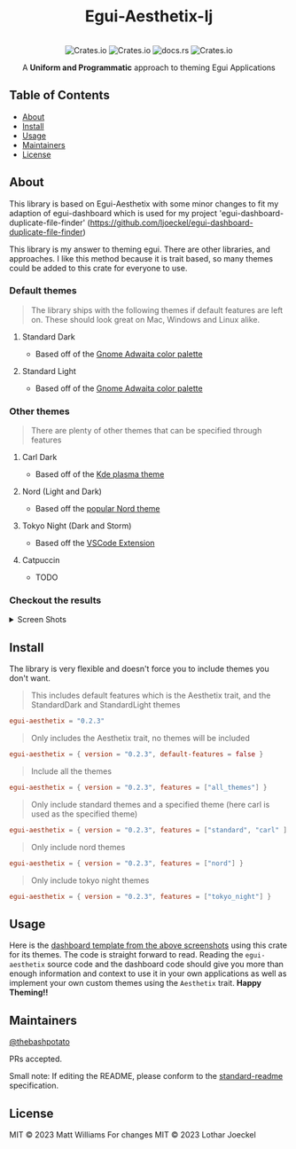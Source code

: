 <div align="center">
  <h1>Egui-Aesthetix-lj</h1>
</div>
<br>
<div align="center">
  <img alt="Crates.io" src="https://img.shields.io/badge/standard--readme-OK-green.svg?style=flat-square">
  <img alt="Crates.io" src="https://img.shields.io/crates/v/egui-aesthetix?style=flat-square">
  <img alt="docs.rs" src="https://img.shields.io/docsrs/egui-aesthetix?style=flat-square">
  <img alt="Crates.io" src="https://img.shields.io/crates/d/egui-aesthetix?style=flat-square">
  <br>
  <p>A <b>Uniform and Programmatic</b> approach to theming Egui Applications</p>
</div>

## Table of Contents

- [About](#about)
- [Install](#install)
- [Usage](#usage)
- [Maintainers](#maintainers)
- [License](#license)

## About
This library is based on Egui-Aesthetix with some minor changes to fit my adaption of egui-dashboard which is used for my project 'egui-dashboard-duplicate-file-finder' (https://github.com/ljoeckel/egui-dashboard-duplicate-file-finder)

This library is my answer to theming egui. There are other libraries, and approaches.
I like this method because it is trait based, so many themes could be added to this crate for everyone to use.

### Default themes

> The library ships with the following themes if default features are left on.
> These should look great on Mac, Windows and Linux alike.

1. Standard Dark
    - Based off of the [Gnome Adwaita color palette](https://gnome.pages.gitlab.gnome.org/libadwaita/doc/1-latest/named-colors.html)

2. Standard Light
    - Based off of the [Gnome Adwaita color palette](https://gnome.pages.gitlab.gnome.org/libadwaita/doc/1-latest/named-colors.html)

### Other themes

> There are plenty of other themes that can be specified through features

1. Carl Dark
    - Based off of the [Kde plasma theme](https://store.kde.org/p/1338881/)

2. Nord (Light and Dark)
    - Based off the [ popular Nord theme](https://www.nordtheme.com/)

3. Tokyo Night (Dark and Storm)
    - Based off  the [VSCode Extension](https://github.com/enkia/tokyo-night-vscode-theme)

4. Catpuccin
    - TODO

### Checkout the results

<details>
<summary>Screen Shots</summary>
<br>

<div align="center">
    <h3>Standard Dark theme on Kde Plasma</h3>
    <img alt="Standard Dark" src="./assets/standard_dark.png">
    <br>
    <h3>Standard Light theme on Kde Plasma</h3>
    <img alt="Standard Light" src="./assets/standard_light.png">
    <br>
    <h3>Carl Dark theme Kde on Plasma</h3>
    <img alt="Standard Light" src="./assets/carl_dark.png">
    <h3>Nord Dark</h3>
    <img alt="Nord Dark" src="./assets/nord_dark.png">
    <h3>Nord Light</h3>
    <img alt="Nord Light" src="./assets/nord_light.png">
    <h3>Tokyo Night</h3>
    <img alt="Tokyo Night" src="./assets/tokyo_night.png">
    <h3>Tokyo Night Sorm</h3>
    <img alt="Tokyo Night Storm" src="./assets/tokyo_night_storm.png">
</div>
</details>

## Install

The library is very flexible and doesn't force you to include themes you don't want.

> This includes default features which is the Aesthetix trait, and
> the StandardDark and StandardLight themes

```toml
egui-aesthetix = "0.2.3"
```

> Only includes the Aesthetix trait, no themes will be included

```toml
egui-aesthetix = { version = "0.2.3", default-features = false }
```

> Include all the themes

```toml
egui-aesthetix = { version = "0.2.3", features = ["all_themes"] }
```

> Only include standard themes and a specified theme (here carl is used as the specified theme)

```toml
egui-aesthetix = { version = "0.2.3", features = ["standard", "carl" ] }
```

> Only include nord themes

```toml
egui-aesthetix = { version = "0.2.3", features = ["nord"] }
```

> Only include tokyo night themes

```toml
egui-aesthetix = { version = "0.2.3", features = ["tokyo_night"] }
```

## Usage

Here is the [dashboard template from the above screenshots](https://github.com/thebashpotato/egui-dashboard-template) using this crate for its themes. The code is
straight forward to read. Reading the `egui-aesthetix` source code and the dashboard code
should give you more than enough information and context to use it in your own applications
as well as implement your own custom themes using the `Aesthetix` trait. **Happy Theming!!**

## Maintainers

[@thebashpotato](https://github.com/thebashpotato)

PRs accepted.

Small note: If editing the README, please conform to the [standard-readme](https://github.com/RichardLitt/standard-readme) specification.

## License

MIT © 2023 Matt Williams
For changes MIT © 2023 Lothar Joeckel
